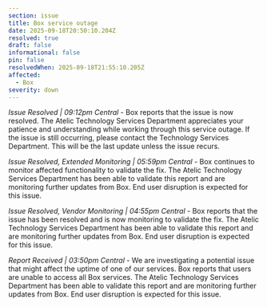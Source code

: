 ```yaml
---
section: issue
title: Box service outage
date: 2025-09-18T20:50:10.204Z
resolved: true
draft: false
informational: false
pin: false
resolvedWhen: 2025-09-18T21:55:10.205Z
affected:
  - Box
severity: down
---
```

*Issue Resolved | 09:12pm Central* - Box reports that the issue is now resolved. The Atelic Technology Services Department appreciates your patience and understanding while working through this service outage. If the issue is still occurring, please contact the Technology Services Department. This will be the last update unless the issue recurs.

*Issue Resolved, Extended Monitoring | 05:59pm Central* - Box continues to monitor affected functionality to validate the fix. The Atelic Technology Services Department has been able to validate this report and are monitoring further updates from Box. End user disruption is expected for this issue.

*Issue Resolved, Vendor Monitoring | 04:55pm Central* - Box reports that the issue has been resolved and is now monitoring to validate the fix. The Atelic Technology Services Department has been able to validate this report and are monitoring further updates from Box. End user disruption is expected for this issue.

*Report Received | 03:50pm Central* - We are investigating a potential issue that might affect the uptime of one of our services. Box reports that users are unable to access all Box services. The Atelic Technology Services Department has been able to validate this report and are monitoring further updates from Box. End user disruption is expected for this issue.